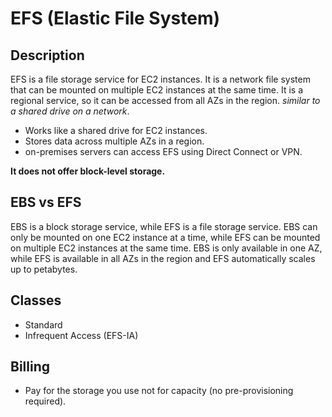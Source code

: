 # EFS (Elastic File System)

## Description

EFS is a file storage service for EC2 instances. It is a network file system that can be mounted on multiple EC2 instances at the same time. It is a regional service, so it can be accessed from all AZs in the region. _similar to a shared drive on a network_.

- Works like a shared drive for EC2 instances.
- Stores data across multiple AZs in a region.
- on-premises servers can access EFS using Direct Connect or VPN.

**It does not offer block-level storage.**

## EBS vs EFS

EBS is a block storage service, while EFS is a file storage service. EBS can only be mounted on one EC2 instance at a time, while EFS can be mounted on multiple EC2 instances at the same time. EBS is only available in one AZ, while EFS is available in all AZs in the region and EFS automatically scales up to petabytes.

## Classes

- Standard
- Infrequent Access (EFS-IA)

## Billing

- Pay for the storage you use not for capacity (no pre-provisioning required).
